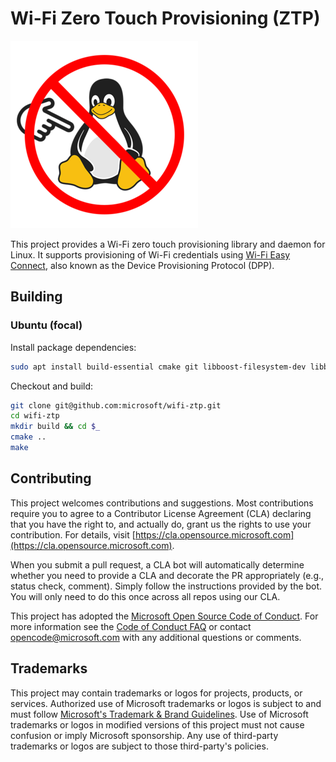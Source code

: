 # Wi-Fi Zero Touch Provisioning (ZTP)

![ZTP Penguin](docs/ztppenguin.png)

This project provides a Wi-Fi zero touch provisioning library and daemon for Linux. It supports provisioning of Wi-Fi credentials using [Wi-Fi Easy Connect](https://www.wi-fi.org/discover-wi-fi/wi-fi-easy-connect), also known as the Device Provisioning Protocol (DPP).

## Building

### Ubuntu (focal)

Install package dependencies:

```bash
sudo apt install build-essential cmake git libboost-filesystem-dev libboost-random-dev libboost-regex-dev libboost-system-dev libboost-thread-dev libbrotli-dev libgpiod-dev libjson-c-dev libssl-dev libsystemd-dev pkg-config zlib1g-dev
```

Checkout and build:

```bash
git clone git@github.com:microsoft/wifi-ztp.git
cd wifi-ztp
mkdir build && cd $_
cmake ..
make
```

## Contributing

This project welcomes contributions and suggestions.  Most contributions require you to agree to a
Contributor License Agreement (CLA) declaring that you have the right to, and actually do, grant us
the rights to use your contribution. For details, visit [https://cla.opensource.microsoft.com](https://cla.opensource.microsoft.com).

When you submit a pull request, a CLA bot will automatically determine whether you need to provide
a CLA and decorate the PR appropriately (e.g., status check, comment). Simply follow the instructions
provided by the bot. You will only need to do this once across all repos using our CLA.

This project has adopted the [Microsoft Open Source Code of Conduct](https://opensource.microsoft.com/codeofconduct/).
For more information see the [Code of Conduct FAQ](https://opensource.microsoft.com/codeofconduct/faq/) or
contact [opencode@microsoft.com](mailto:opencode@microsoft.com) with any additional questions or comments.

## Trademarks

This project may contain trademarks or logos for projects, products, or services. Authorized use of Microsoft 
trademarks or logos is subject to and must follow 
[Microsoft's Trademark & Brand Guidelines](https://www.microsoft.com/en-us/legal/intellectualproperty/trademarks/usage/general).
Use of Microsoft trademarks or logos in modified versions of this project must not cause confusion or imply Microsoft sponsorship.
Any use of third-party trademarks or logos are subject to those third-party's policies.
